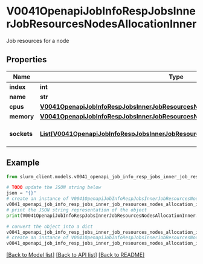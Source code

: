 # V0041OpenapiJobInfoRespJobsInnerJobResourcesNodesAllocationInner

Job resources for a node

## Properties

Name | Type | Description | Notes
------------ | ------------- | ------------- | -------------
**index** | **int** | Node index | 
**name** | **str** | Node name | 
**cpus** | [**V0041OpenapiJobInfoRespJobsInnerJobResourcesNodesAllocationInnerCpus**](V0041OpenapiJobInfoRespJobsInnerJobResourcesNodesAllocationInnerCpus.md) |  | [optional] 
**memory** | [**V0041OpenapiJobInfoRespJobsInnerJobResourcesNodesAllocationInnerMemory**](V0041OpenapiJobInfoRespJobsInnerJobResourcesNodesAllocationInnerMemory.md) |  | [optional] 
**sockets** | [**List[V0041OpenapiJobInfoRespJobsInnerJobResourcesNodesAllocationInnerSocketsInner]**](V0041OpenapiJobInfoRespJobsInnerJobResourcesNodesAllocationInnerSocketsInner.md) | Socket allocations in node | 

## Example

```python
from slurm_client.models.v0041_openapi_job_info_resp_jobs_inner_job_resources_nodes_allocation_inner import V0041OpenapiJobInfoRespJobsInnerJobResourcesNodesAllocationInner

# TODO update the JSON string below
json = "{}"
# create an instance of V0041OpenapiJobInfoRespJobsInnerJobResourcesNodesAllocationInner from a JSON string
v0041_openapi_job_info_resp_jobs_inner_job_resources_nodes_allocation_inner_instance = V0041OpenapiJobInfoRespJobsInnerJobResourcesNodesAllocationInner.from_json(json)
# print the JSON string representation of the object
print(V0041OpenapiJobInfoRespJobsInnerJobResourcesNodesAllocationInner.to_json())

# convert the object into a dict
v0041_openapi_job_info_resp_jobs_inner_job_resources_nodes_allocation_inner_dict = v0041_openapi_job_info_resp_jobs_inner_job_resources_nodes_allocation_inner_instance.to_dict()
# create an instance of V0041OpenapiJobInfoRespJobsInnerJobResourcesNodesAllocationInner from a dict
v0041_openapi_job_info_resp_jobs_inner_job_resources_nodes_allocation_inner_from_dict = V0041OpenapiJobInfoRespJobsInnerJobResourcesNodesAllocationInner.from_dict(v0041_openapi_job_info_resp_jobs_inner_job_resources_nodes_allocation_inner_dict)
```
[[Back to Model list]](../README.md#documentation-for-models) [[Back to API list]](../README.md#documentation-for-api-endpoints) [[Back to README]](../README.md)


